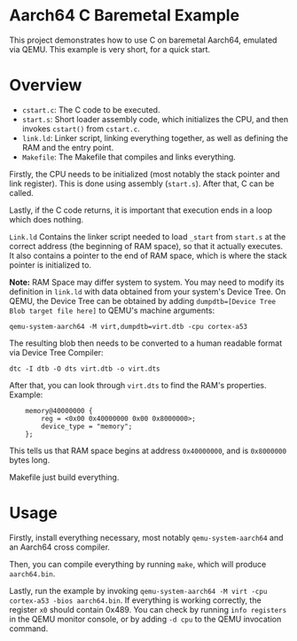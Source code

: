 # Aarch64 C Baremetal Example 

This project demonstrates how to use C on baremetal Aarch64, emulated via QEMU. This example is very short, for a quick start.

# Overview

+	`cstart.c`: The C code to be executed.
+	`start.s`: Short loader assembly code, which initializes the CPU, and then invokes `cstart()` from `cstart.c`.
+	`link.ld`: Linker script, linking everything together, as well as defining the RAM and the entry point.
+	`Makefile`: The Makefile that compiles and links everything.

Firstly, the CPU needs to be initialized (most notably the stack pointer and link register). This is done using assembly (`start.s`). After that, C can be called.

Lastly, if the C code returns, it is important that execution ends in a loop which does nothing.

`Link.ld` Contains the linker script needed to load `_start` from `start.s` at the correct address (the beginning of RAM space), so that it actually executes. It also contains a pointer to the end of RAM space, which is where the stack pointer is initialized to.

**Note:** RAM Space may differ system to system. You may need to modify its definition in `link.ld` with data obtained from your system's Device Tree. On QEMU, the Device Tree can be obtained by adding `dumpdtb=[Device Tree Blob target file here]` to QEMU's machine arguments:
```
qemu-system-aarch64 -M virt,dumpdtb=virt.dtb -cpu cortex-a53
```
The resulting blob then needs to be converted to a human readable format via Device Tree Compiler:
```
dtc -I dtb -O dts virt.dtb -o virt.dts
```
After that, you can look through `virt.dts` to find the RAM's properties. Example:
```
	memory@40000000 {
		reg = <0x00 0x40000000 0x00 0x8000000>;
		device_type = "memory";
	};
```
This tells us that RAM space begins at address `0x40000000`, and is `0x8000000` bytes long.

Makefile just build everything.

# Usage

Firstly, install everything necessary, most notably `qemu-system-aarch64` and an Aarch64 cross compiler.

Then, you can compile everything by running `make`, which will produce `aarch64.bin`.

Lastly, run the example by invoking `qemu-system-aarch64 -M virt -cpu cortex-a53 -bios aarch64.bin`. If everything is working correctly, the register `x0` should contain 0x489. You can check by running `info registers` in the QEMU monitor console, or by adding `-d cpu` to the QEMU invocation command.